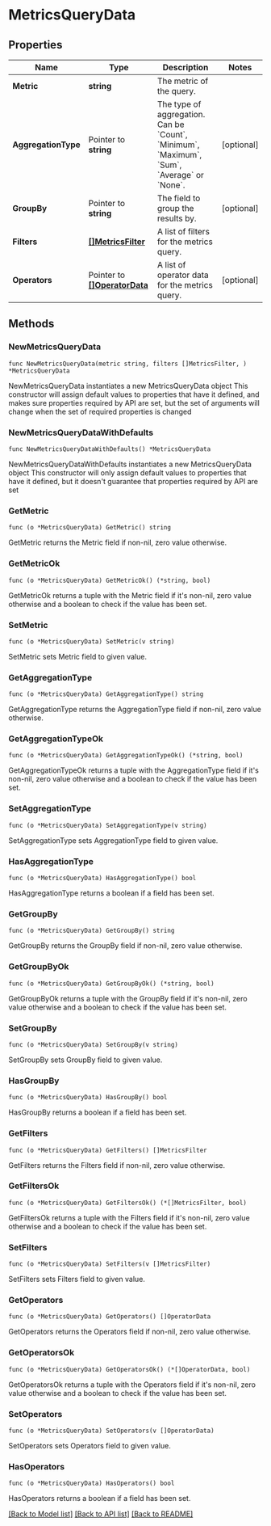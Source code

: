 # MetricsQueryData

## Properties

Name | Type | Description | Notes
------------ | ------------- | ------------- | -------------
**Metric** | **string** | The metric of the query. | 
**AggregationType** | Pointer to **string** | The type of aggregation. Can be &#x60;Count&#x60;, &#x60;Minimum&#x60;, &#x60;Maximum&#x60;, &#x60;Sum&#x60;, &#x60;Average&#x60; or &#x60;None&#x60;. | [optional] 
**GroupBy** | Pointer to **string** | The field to group the results by. | [optional] 
**Filters** | [**[]MetricsFilter**](MetricsFilter.md) | A list of filters for the metrics query. | 
**Operators** | Pointer to [**[]OperatorData**](OperatorData.md) | A list of operator data for the metrics query. | [optional] 

## Methods

### NewMetricsQueryData

`func NewMetricsQueryData(metric string, filters []MetricsFilter, ) *MetricsQueryData`

NewMetricsQueryData instantiates a new MetricsQueryData object
This constructor will assign default values to properties that have it defined,
and makes sure properties required by API are set, but the set of arguments
will change when the set of required properties is changed

### NewMetricsQueryDataWithDefaults

`func NewMetricsQueryDataWithDefaults() *MetricsQueryData`

NewMetricsQueryDataWithDefaults instantiates a new MetricsQueryData object
This constructor will only assign default values to properties that have it defined,
but it doesn't guarantee that properties required by API are set

### GetMetric

`func (o *MetricsQueryData) GetMetric() string`

GetMetric returns the Metric field if non-nil, zero value otherwise.

### GetMetricOk

`func (o *MetricsQueryData) GetMetricOk() (*string, bool)`

GetMetricOk returns a tuple with the Metric field if it's non-nil, zero value otherwise
and a boolean to check if the value has been set.

### SetMetric

`func (o *MetricsQueryData) SetMetric(v string)`

SetMetric sets Metric field to given value.


### GetAggregationType

`func (o *MetricsQueryData) GetAggregationType() string`

GetAggregationType returns the AggregationType field if non-nil, zero value otherwise.

### GetAggregationTypeOk

`func (o *MetricsQueryData) GetAggregationTypeOk() (*string, bool)`

GetAggregationTypeOk returns a tuple with the AggregationType field if it's non-nil, zero value otherwise
and a boolean to check if the value has been set.

### SetAggregationType

`func (o *MetricsQueryData) SetAggregationType(v string)`

SetAggregationType sets AggregationType field to given value.

### HasAggregationType

`func (o *MetricsQueryData) HasAggregationType() bool`

HasAggregationType returns a boolean if a field has been set.

### GetGroupBy

`func (o *MetricsQueryData) GetGroupBy() string`

GetGroupBy returns the GroupBy field if non-nil, zero value otherwise.

### GetGroupByOk

`func (o *MetricsQueryData) GetGroupByOk() (*string, bool)`

GetGroupByOk returns a tuple with the GroupBy field if it's non-nil, zero value otherwise
and a boolean to check if the value has been set.

### SetGroupBy

`func (o *MetricsQueryData) SetGroupBy(v string)`

SetGroupBy sets GroupBy field to given value.

### HasGroupBy

`func (o *MetricsQueryData) HasGroupBy() bool`

HasGroupBy returns a boolean if a field has been set.

### GetFilters

`func (o *MetricsQueryData) GetFilters() []MetricsFilter`

GetFilters returns the Filters field if non-nil, zero value otherwise.

### GetFiltersOk

`func (o *MetricsQueryData) GetFiltersOk() (*[]MetricsFilter, bool)`

GetFiltersOk returns a tuple with the Filters field if it's non-nil, zero value otherwise
and a boolean to check if the value has been set.

### SetFilters

`func (o *MetricsQueryData) SetFilters(v []MetricsFilter)`

SetFilters sets Filters field to given value.


### GetOperators

`func (o *MetricsQueryData) GetOperators() []OperatorData`

GetOperators returns the Operators field if non-nil, zero value otherwise.

### GetOperatorsOk

`func (o *MetricsQueryData) GetOperatorsOk() (*[]OperatorData, bool)`

GetOperatorsOk returns a tuple with the Operators field if it's non-nil, zero value otherwise
and a boolean to check if the value has been set.

### SetOperators

`func (o *MetricsQueryData) SetOperators(v []OperatorData)`

SetOperators sets Operators field to given value.

### HasOperators

`func (o *MetricsQueryData) HasOperators() bool`

HasOperators returns a boolean if a field has been set.


[[Back to Model list]](../README.md#documentation-for-models) [[Back to API list]](../README.md#documentation-for-api-endpoints) [[Back to README]](../README.md)


